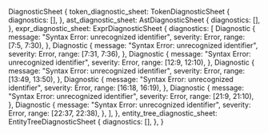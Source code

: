 DiagnosticSheet {
    token_diagnostic_sheet: TokenDiagnosticSheet {
        diagnostics: [],
    },
    ast_diagnostic_sheet: AstDiagnosticSheet {
        diagnostics: [],
    },
    expr_diagnostic_sheet: ExprDiagnosticSheet {
        diagnostics: [
            Diagnostic {
                message: "Syntax Error: unrecognized identifier",
                severity: Error,
                range: [7:5, 7:30),
            },
            Diagnostic {
                message: "Syntax Error: unrecognized identifier",
                severity: Error,
                range: [7:31, 7:36),
            },
            Diagnostic {
                message: "Syntax Error: unrecognized identifier",
                severity: Error,
                range: [12:9, 12:10),
            },
            Diagnostic {
                message: "Syntax Error: unrecognized identifier",
                severity: Error,
                range: [13:49, 13:50),
            },
            Diagnostic {
                message: "Syntax Error: unrecognized identifier",
                severity: Error,
                range: [16:18, 16:19),
            },
            Diagnostic {
                message: "Syntax Error: unrecognized identifier",
                severity: Error,
                range: [21:9, 21:10),
            },
            Diagnostic {
                message: "Syntax Error: unrecognized identifier",
                severity: Error,
                range: [22:37, 22:38),
            },
        ],
    },
    entity_tree_diagnostic_sheet: EntityTreeDiagnosticSheet {
        diagnostics: [],
    },
}